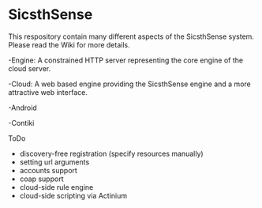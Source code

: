 SicsthSense
===========

This respository contain many different aspects of the SicsthSense system.
Please read the Wiki for more details.

-Engine: A constrained HTTP server representing the core engine of the cloud server.

-Cloud: A web based engine providing the SicsthSense engine and a more attractive web interface.

-Android

-Contiki

ToDo

* discovery-free registration (specify resources manually)
* setting url arguments
* accounts support
* coap support
* cloud-side rule engine
* cloud-side scripting via Actinium


